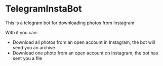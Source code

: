 # TelegramInstaBot
This is a telegram bot for downloading photos from Instagram

With it you can:
  - Download all photos from an open account in Instagram, the bot will send you an archive
  - Download one photo from an open account on Instagram, the bot has sent you a file
